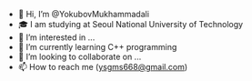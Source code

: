 - 👋 Hi, I’m @YokubovMukhammadali
- 🎓 I am studying at Seoul National University of Technology
-  👀 I’m interested in ...
- 🌱 I’m currently learning C++ programming 
- 💞️ I’m looking to collaborate on ...
- 📫 How to reach me (ysgms668@gmail.com)

<!---
YokubovMukhammadali/YokubovMukhammadali is a ✨ special ✨ repository because its `README.md` (this file) appears on your GitHub profile.
You can click the Preview link to take a look at your changes.
--->
